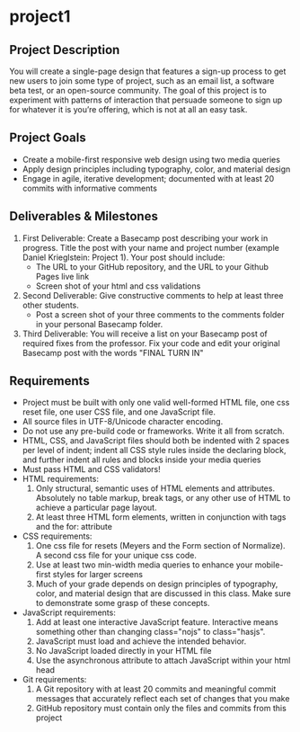 # project1


## Project Description

You will create a single-page design that features a sign-up process to get new users to join some type of project, such as an email list, a software beta test, or an open-source community. The goal of this project is to experiment with patterns of interaction that persuade someone to sign up for whatever it is you’re offering, which is not at all an easy task.

## Project Goals

- Create a mobile-first responsive web design using two media queries
- Apply design principles including typography, color, and material design
- Engage in agile, iterative development; documented with at least 20 commits with informative comments

## Deliverables & Milestones

1. First Deliverable: Create a Basecamp post describing your work in progress. Title the post with your name and project number (example Daniel Krieglstein: Project 1). Your post should include:
   - The URL to your GitHub repository, and the URL to your Github Pages live link
   - Screen shot of your html and css validations
2. Second Deliverable: Give constructive comments to help at least three other students.
   - Post a screen shot of your three comments to the comments folder in your personal Basecamp folder.
3. Third Deliverable: You will receive a list on your Basecamp post of required fixes from the professor. Fix your code and edit your original Basecamp post with the words "FINAL TURN IN"

## Requirements

- Project must be built with only one valid well-formed HTML file, one css reset file, one user CSS file, and one JavaScript file.
- All source files in UTF-8/Unicode character encoding.
- Do not use any pre-build code or frameworks. Write it all from scratch.
- HTML, CSS, and JavaScript files should both be indented with 2 spaces per level of indent; indent all CSS style rules inside the declaring block, and further indent all rules and blocks inside your media queries
- Must pass HTML and CSS validators!
- HTML requirements:
  1. Only structural, semantic uses of HTML elements and attributes. Absolutely no table markup, break tags, or any other use of HTML to achieve a particular page layout.
  2. At least three HTML form elements, written in conjunction with <label> tags and the for: attribute
- CSS requirements:
    1. One css file for resets (Meyers and the Form section of Normalize). A second css file for your unique css code.
    2. Use at least two min-width media queries to enhance your mobile-first styles for larger screens
    3. Much of your grade depends on design principles of typography, color, and material design that are discussed in this class. Make sure to demonstrate some grasp of these concepts.
- JavaScript requirements:
    1. Add at least one interactive JavaScript feature. Interactive means something other than changing class="nojs" to class="hasjs".
    2. JavaScript must load and achieve the intended behavior.
    3. No JavaScript loaded directly in your HTML file
    4. Use the asynchronous attribute to attach JavaScript within your html head
- Git requirements:
    1. A Git repository with at least 20 commits and meaningful commit messages that accurately reflect each set of changes that you make
    2. GitHub repository must contain only the files and commits from this project

